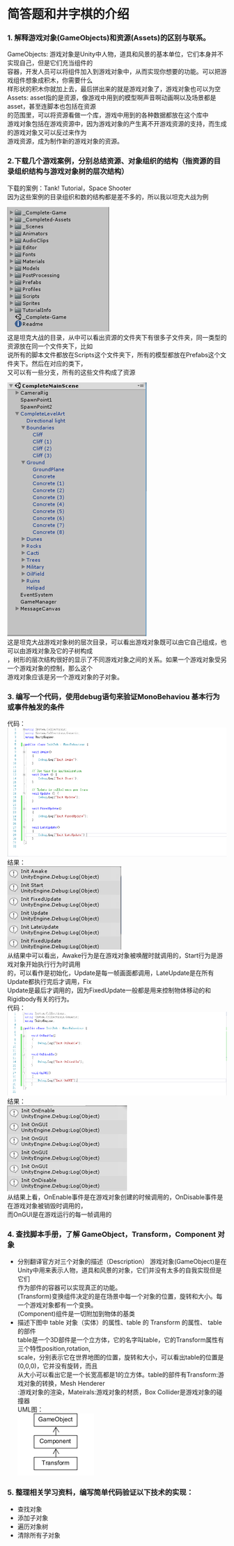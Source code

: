 # 简答题和井字棋的介绍
### 1. 解释游戏对象(GameObjects)和资源(Assets)的区别与联系。
GameObjects: 游戏对象是Unity中人物，道具和风景的基本单位，它们本身并不实现自己，但是它们充当组件的<br>
容器，开发人员可以将组件加入到游戏对象中，从而实现你想要的功能。可以把游戏组件想象成积木，你需要什么<br>
样形状的积木你就加上去，最后拼出来的就是游戏对象了，游戏对象也可以为空<br>
Assets: asset指的是资源，像游戏中用到的模型啊声音啊动画啊以及场景都是asset，甚至连脚本也包括在资源<br>
的范围里，可以将资源看做一个库，游戏中用到的各种数据都放在这个库中<br>
游戏对象包括在游戏资源中，因为游戏对象的产生离不开游戏资源的支持，而生成的游戏对象又可以反过来作为<br>
游戏资源，成为制作新的游戏对象的资源。<br>

### 2.下载几个游戏案例，分别总结资源、对象组织的结构（指资源的目录组织结构与游戏对象树的层次结构）
下载的案例：Tank! Tutorial，Space Shooter<br>
因为这些案例的目录组织和数的结构都是差不多的，所以我以坦克大战为例<br>

![](https://github.com/flashowner/first3DHomework/blob/master/%E5%9B%BE%E7%89%871.PNG)
<br>
这是坦克大战的目录，从中可以看出资源的文件夹下有很多子文件夹，同一类型的资源放在同一个文件夹下，比如<br>
说所有的脚本文件都放在Scripts这个文件夹下，所有的模型都放在Prefabs这个文件夹下。然后在对应的类下，<br>
又可以有一些分支，所有的这些文件构成了资源<br>

![](https://github.com/flashowner/first3DHomework/blob/master/%E5%9B%BE%E7%89%872.PNG)<br>
这是坦克大战游戏对象树的层次目录，可以看出游戏对象既可以由它自己组成，也可以由游戏对象及它的子树构成<br>
，树形的层次结构很好的显示了不同游戏对象之间的关系。如果一个游戏对象受另一个游戏对象的控制，那么这个<br>
游戏对象应该是另一个游戏对象的子对象。<br>

### 3. 编写一个代码，使用debug语句来验证MonoBehaviou 基本行为或事件触发的条件
代码：<br>
![](https://github.com/flashowner/first3DHomework/blob/master/%E5%9B%BE%E7%89%873.PNG)
<br>
结果：<br>
![](https://github.com/flashowner/first3DHomework/blob/master/%E5%9B%BE%E7%89%874.PNG)
<br>
从结果中可以看出，Awake行为是在游戏对象被唤醒时就调用的，Start行为是游戏对象开始执行行为时调用<br>
的，可以看作是初始化，Update是每一帧画面都调用，LateUpdate是在所有Update都执行完后才调用，Fix<br>
Update是最后才调用的，因为FixedUpdate一般都是用来控制物体移动的和Rigidbody有关的行为。<br>
代码：<br>
![](https://github.com/flashowner/first3DHomework/blob/master/%E5%9B%BE%E7%89%875.PNG)
<br>
结果：<br>
![](https://github.com/flashowner/first3DHomework/blob/master/%E5%9B%BE%E7%89%876.PNG)
<br>
从结果上看，OnEnable事件是在游戏对象创建的时候调用的，OnDisable事件是在游戏对象被销毁时调用的，<br>
而OnGUI是在游戏运行的每一帧调用的<br>

### 4. 查找脚本手册，了解 GameObject，Transform，Component 对象
* 分别翻译官方对三个对象的描述（Description）
游戏对象(GameObject)是在Unity中用来表示人物，道具和风景的对象，它们并没有太多的自我实现但是它们<br>
作为部件的容器可以实现真正的功能。<br>
(Transform)变换组件决定的是在场景中每一个对象的位置，旋转和大小。每一个游戏对象都有一个变换。<br>
(Component)组件是一切附加到物体的基类<br>
* 描述下图中 table 对象（实体）的属性、table 的 Transform 的属性、 table 的部件<br>
table是一个3D部件是一个立方体，它的名字叫table，它的Transform属性有三个特性position,rotation,<br>
scale，分别表示它在世界地图的位置，旋转和大小，可以看出table的位置是(0,0,0)，它并没有旋转，而且<br>
从大小可以看出它是一个长宽高都是1的立方体。table的部件有Transform:游戏对象的转换，Mesh Henderer<br>
:游戏对象的渲染，Mateirals:游戏对象的材质，Box Collider是游戏对象的碰撞器<br>
UML图：<br>
![](https://github.com/flashowner/first3DHomework/blob/master/%E5%9B%BE%E7%89%877.PNG) <br>

### 5. 整理相关学习资料，编写简单代码验证以下技术的实现：
* 查找对象
* 添加子对象
* 遍历对象树
* 清除所有子对象
